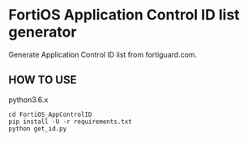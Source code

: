 # FortiOS Application Control ID list generator
Generate Application Control ID list from fortiguard.com.

## HOW TO USE
python3.6.x
```
cd FortiOS_AppControlID
pip install -U -r requirements.txt
python get_id.py
```
